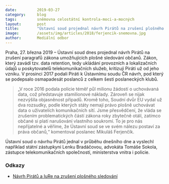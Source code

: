 ```yaml
---
date:         2019-03-27
category:     blog
tags:         sněmovna celostátní kontrola-moci-a-mocných
layout:       post
title:        "Ústavní soud projednal návrh Pirátů na zrušení plošného sledování, termín vyhlášení nálezu teprve určí"
image:        /assets/img/articles/2018/ferjencik-snemovna.jpg
author:       Mediální odbor
---
```


Praha, 27. března 2019 – Ústavní soud dnes projednal návrh Pirátů na zrušení paragrafů zákona umožňujících plošné sledování občanů. Zákon, který zavádí tzv. data retention, tedy ukládání provozních a lokalizačních údajů u poskytovatelů telekomunikačních služeb, kritizují Piráti už od jeho vzniku. V prosinci 2017 podali Piráti k Ústavnímu soudu ČR návrh, pod který se podepsalo osmapadesát poslanců z celkem šesti poslaneckých klubů. 

> „V roce 2016 podala policie téměř půl milionu žádostí o uchovávaná data, což představuje stamilionové náklady. Zároveň se nijak nezvýšila objasněnost případů. Kromě toho, Soudní dvůr EU vydal už dva rozsudky, podle kterých státy nemají právo plošně uchovávat data o uživatelích komunikačních sítí. Jsme přesvědčení, že vláda se zrušením problematických částí zákona roky zbytečně otálí, zatímco občané si platí narušování vlastního soukromí. To je pro nás nepřijatelné a věříme, že Ústavní soud se ve svém nálezu postaví za práva občanů,“ komentoval poslanec Mikuláš Ferjenčík.

Ústavní soud o návrhu Pirátů jednal v průběhu dnešního dne a vyslechl například státní zástupkyni Lenku Bradáčovou, advokáta Tomáše Sokola, zástupce telekomunikačních společností, ministerstva vnitra i policie. 

### Odkazy

* [Návrh Pirátů a IuRe na zrušení plošného sledování](https://pirati.cz/assets/pdf/dr-stiznost-fin.pdf)
